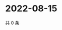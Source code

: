 # 2022-08-15

共 0 条

<!-- BEGIN WEIBO -->
<!-- 最后更新时间 Mon Aug 15 2022 12:51:49 GMT+0800 (China Standard Time) -->

<!-- END WEIBO -->
